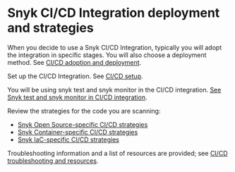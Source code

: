 # Snyk CI/CD Integration deployment and strategies

When you decide to use a Snyk CI/CD Integration, typically you will adopt the integration in specific stages. You will also choose a deployment method. See [CI/CD adoption and deployment](snyk-ci-cd-integration-deployment-and-strategies/ci-cd-adoption-and-deployment.md).

Set up the CI/CD Integration. See [CI/CD setup](snyk-ci-cd-integration-deployment-and-strategies/ci-cd-setup.md).

You will be using snyk test and snyk monitor in the CI/CD integration. [See Snyk test and snyk monitor in CI/CD integration](snyk-ci-cd-integration-deployment-and-strategies/snyk-test-and-snyk-monitor-in-ci-cd-integration.md).

Review the strategies for the code you are scanning:

* [Snyk Open Source-specific CI/CD strategies](snyk-ci-cd-integration-deployment-and-strategies/snyk-open-source-specific-ci-cd-strategies.md)
* [Snyk Container-specific CI/CD strategies](snyk-ci-cd-integration-deployment-and-strategies/snyk-container-specific-ci-cd-strategies.md)
* [Snyk IaC-specific CI/CD strategies](snyk-ci-cd-integration-deployment-and-strategies/snyk-iac-specific-ci-cd-strategies.md)

Troubleshooting information and a list of resources are provided; see [CI/CD troubleshooting and resources](snyk-ci-cd-integration-deployment-and-strategies/ci-cd-troubleshooting-and-resources.md).
